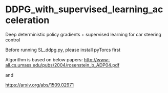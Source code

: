 # DDPG_with_supervised_learning_acceleration
Deep deterministic policy gradients + supervised learning for car steering control

Before running SL_ddpg.py, please install pyTorcs first

Algorithm is based on below papers:
http://www-all.cs.umass.edu/pubs/2004/rosenstein_b_ADP04.pdf 

and

https://arxiv.org/abs/1509.02971
